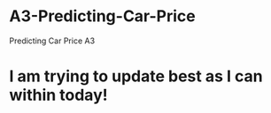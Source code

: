 # A3-Predicting-Car-Price
Predicting Car Price A3

# I am trying to update best as I can within today!
